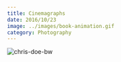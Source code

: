 ```yaml
---
title: Cinemagraphs
date: 2016/10/23
image: ../images/book-animation.gif
category: Photography
---
```


![chris-doe-bw](../images/chris-doe-bw.gif)
